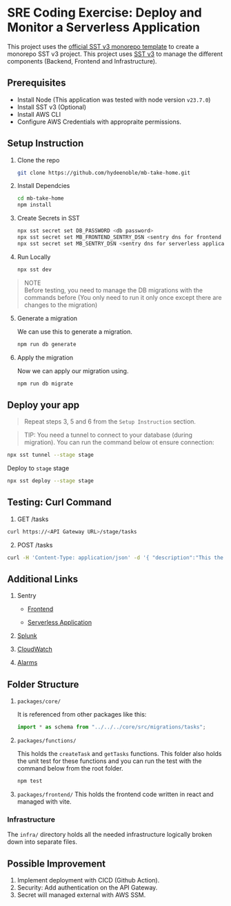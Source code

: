 # SRE Coding Exercise: Deploy and Monitor a Serverless Application

This project uses the [official SST v3 monorepo template](https://sst.dev/docs/set-up-a-monorepo) to create a monorepo SST v3 project. This project uses [SST v3](https://sst.dev/) to manage the different components (Backend, Frontend and Infrastructure).

## Prerequisites
* Install Node  (This application was tested with node version `v23.7.0`)
* Install SST v3 (Optional)
* Install AWS CLI
* Configure AWS Credentials with appropraite permissions. 

## Setup Instruction

1. Clone the repo
   ```bash
   git clone https://github.com/hydeenoble/mb-take-home.git
   ```
2. Install Dependcies

   ```bash
   cd mb-take-home
   npm install
   ```

3. Create Secrets in SST

   ```bash
   npx sst secret set DB_PASSWORD <db password>
   npx sst secret set MB_FRONTEND_SENTRY_DSN <sentry dns for frontend application>
   npx sst secret set MB_SENTRY_DSN <sentry dns for serverless application>
   ```

4. Run Locally

   ```bash
   npx sst dev
   ```

> NOTE  
> Before testing, you need to manage the DB migrations with the commands before (You only need to run it only once except there are changes to the migration)

5. Generate a migration

   We can use this to generate a migration.

   ```bash
   npm run db generate
   ```
6. Apply the migration
   
   Now we can apply our migration using.
   ```bash
   npm run db migrate
   ```

## Deploy your app

> Repeat steps 3, 5 and 6 from the `Setup Instruction` section.

> TIP: You need a tunnel to connect to your database (during migration). You can run the command below ot ensure connection: 

```bash
npx sst tunnel --stage stage 
```

Deploy to `stage` stage

```bash
npx sst deploy --stage stage
```

## Testing: Curl Command

1. GET /tasks

```bash
curl https://<API Gateway URL>/stage/tasks
```

2. POST /tasks

```bash
curl -H 'Content-Type: application/json' -d '{ "description":"This the first tasks" }' -X POST https://<API Gateway URL>/stage/tasks
```

## Additional Links

1. Sentry
   
   * [Frontend](https://sentry.io/organizations/mightybyte-gv/projects/mb-frontend/?project=4508817680433152) 

   * [Serverless Application](https://sentry.io/organizations/mightybyte-gv/projects/serverless/?project=4508807825260544)

2. [Splunk](https://prd-p-duoeh.splunkcloud.com/en-US/app/search/search?q=search%20source%3D%22us-east-2%3AAWS%2FApiGateway%22%20OR%20source%3D%22us-east-2%3AAWS%2FLambda%22%20OR%20source%3D%22us-east-2%3AAWS%2FRDS%22&display.page.search.mode=smart&dispatch.sample_ratio=1&workload_pool=&earliest=-15m&latest=now&sid=1739576062.3943)

3. [CloudWatch](https://cloudwatch.amazonaws.com/dashboard.html?dashboard=MightyByte&context=eyJSIjoidXMtZWFzdC0xIiwiRCI6ImN3LWRiLTUwOTM5OTU5OTY4OCIsIlUiOiJ1cy1lYXN0LTFfQzVwWmZubGI4IiwiQyI6IjE0NDk0N2lpNXFrOXNmOHVrdmpxaGlxZWtrIiwiSSI6InVzLWVhc3QtMToyMmVmMjE4NC01NDY3LTRmOTMtODhkMi0xMTdiMTU0NWU0ZDAiLCJNIjoiUHVibGljIn0=)
   
4. [Alarms](https://us-east-2.console.aws.amazon.com/cloudwatch/home?region=us-east-2#alarmsV2:?~(selectedIds~(~'Error*20with*20Get*20Tasks*20Function)))

## Folder Structure

1. `packages/core/`

   It is referenced from other packages like this: 

   ```ts
   import * as schema from "../../../core/src/migrations/tasks";
   ```

2. `packages/functions/`

   This holds the `createTask` and `getTasks` functions. This folder also holds the unit test for these functions and you can run the test with the command below from the root folder. 

   ```bash
   npm test
   ```

3. `packages/frontend/`
   This holds the frontend code written in react and managed with vite. 

### Infrastructure

The `infra/` directory holds all the needed infrastructure logically broken down into separate files.

## Possible Improvement
1. Implement deployment with CICD (Github Action).
2. Security: Add authentication on the API Gateway.
3. Secret will managed external with AWS SSM. 
